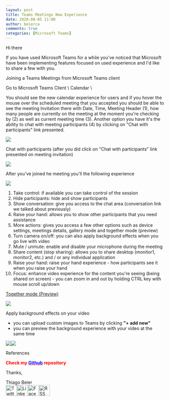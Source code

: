 ```yaml
---
layout: post
title: Teams Meetings New Experience
date: 2020-08-05 11:00
author: beierca
comments: true
categories: [Microsoft Teams]
---
```

<p><!-- wp:paragraph --></p><p>Hi there</p><p>If you have used Microsoft Teams for a while you've noticed that Microsoft have been implementing features focused on used experience and I'd like to share a few with you.</p><p>Joining a Teams Meetings from Microsoft Teams client</p><p>Go to Microsoft Teams Client \ Calendar \</p><p>You should see the new calendar experience for users and if you hover the mouse over the scheduled meeting that you accepted you should be able to see the meeting Invitation there with Date, Time, Meeting Header (1), how many people are currently on the meeting at the moment you're checking by (2) as well as current meeting time (3). Another option you have it's the ability to chat with meeting participants (4) by clicking on "Chat with participants" link presented.</p><p><a href="https://thiagobeierblog.blob.core.windows.net/posts/o365/teams/TIPS/1.png" target="_blank" rel="noopener"><img style="max-width:100%;" src="https://thiagobeierblog.blob.core.windows.net/posts/o365/teams/TIPS/1.png" /></a></p><p>Chat with participants (after you did click on "Chat with participants" link presented on meeting invitation)</p><p><a href="https://thiagobeierblog.blob.core.windows.net/posts/o365/teams/TIPS/2.png" target="_blank" rel="noopener"><img style="max-width:100%;" src="https://thiagobeierblog.blob.core.windows.net/posts/o365/teams/TIPS/2.png" /></a></p><p>After you've joined he meeting you'll the following experience</p><p><img style="max-width:100%;" src="https://thiagobeierblog.blob.core.windows.net/posts/o365/teams/TIPS/3.png" /></p><ol><li>Take control: if available you can take control of the session</li><li>Hide participants: hide and show participants</li><li>Show conversation: give you access to the chat area (conversation link we talked about previously)</li><li>Raise your hand: allows you to show other participants that you need assistance </li><li>More actions: gives you access a few other options such as device settings, meetings details, gallery mode and together mode (preview)</li><li>Turn camera on/off: you can also apply background effects when you go live with video</li><li>Mute / unmute: enable and disable your microphone during the meeting</li><li>Share content (stop sharing): allows you to share desktop (monitor1, monitor2, etc.) and / or any individual application</li><li>Raise your hand: raise your hand experience - how participants see it when you raise your hand</li><li>Focus: enhance video experience for the content you're seeing (being shared on screen) - you can zoom in and out by holding CTRL key with mouse scroll up/down</li></ol><p><a href="https://thiagobeierblog.blob.core.windows.net/posts/o365/teams/TIPS/4.png">Together mode (Preview)</a></p><p><img style="max-width:100%;" src="https://thiagobeierblog.blob.core.windows.net/posts/o365/teams/TIPS/4.png" /></p><p>Apply background effects on your video</p><ul><li>you can upload custom images to Teams by clicking <strong>"+ add new"</strong></li><li>you can preview the background experience with your video at the same time</li></ul><p><img style="max-width:100%;" src="https://thiagobeierblog.blob.core.windows.net/posts/o365/teams/TIPS/5.png" /><img style="max-width:100%;" src="https://thiagobeierblog.blob.core.windows.net/posts/o365/teams/TIPS/5a.png" /></p><p>References</p><p><strong><span style="color:#ff0000;">Check my <a style="color:#ff0000;" href="https://github.com/thiagobeier/scripts/blob/master/README.md"><span style="color:#0000ff;">Github</span></a> repository</span></strong></p><p><!-- /wp:paragraph -->

<!-- wp:paragraph --></p><p>Thanks,</p><p><!-- /wp:paragraph -->

<!-- wp:paragraph --></p><p>Thiago Beier<br /><a href="https://twitter.com/thiagobeier"><img title="Twitter" src="https://socialmediawidgets.files.wordpress.com/2014/03/twitter1.png" alt="Twitter" width="35" height="35" /></a><a href="https://www.linkedin.com/in/tbeier/"><img title="LinkedIn" src="https://socialmediawidgets.files.wordpress.com/2014/03/linkedin1.png" alt="LinkedIn" width="35" height="35" /></a><a href="https://www.facebook.com/TheBeier/"><img title="Facebook" src="https://socialmediawidgets.files.wordpress.com/2014/03/facebook1.png" alt="Facebook" width="35" height="35" /></a><a href="https://thiagobeier.wordpress.com/feed/"><img title="RSS" src="https://socialmediawidgets.files.wordpress.com/2014/03/rss1.png" alt="RSS" width="35" height="35" /></a></p><p><!-- /wp:paragraph --></p>
